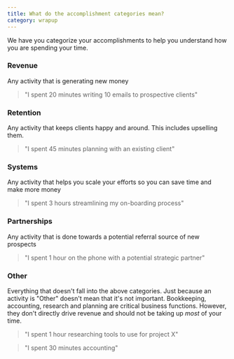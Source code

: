 ```yaml
---
title: What do the accomplishment categories mean?
category: wrapup
---
```

We have you categorize your accomplishments to help you understand how you are spending your time.

### Revenue

Any activity that is generating new money

> "I spent 20 minutes writing 10 emails to prospective clients"

### Retention

Any activity that keeps clients happy and around. This includes upselling them.

> "I spent 45 minutes planning with an existing client"

### Systems

Any activity that helps you scale your efforts so you can save time and make more money

> "I spent 3 hours streamlining my on-boarding process"

### Partnerships
Any activity that is done towards a potential referral source of new prospects

> "I spent 1 hour on the phone with a potential strategic partner"

### Other

Everything that doesn't fall into the above categories. Just because an activity is "Other" doesn't mean that it's not important. Bookkeeping, accounting, research and planning are critical business functions. However, they don't directly drive revenue and should not be taking up *most* of your time.

> "I spent 1 hour researching tools to use for project X"

> "I spent 30 minutes accounting"
